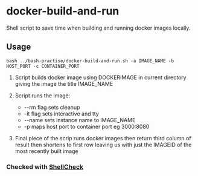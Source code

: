 # docker-build-and-run

Shell script to save time when building and running docker images locally.

## Usage

`bash ../bash-practise/docker-build-and-run.sh -a IMAGE_NAME -b HOST_PORT -c CONTAINER_PORT`

1. Script builds docker image using DOCKERIMAGE in current directory giving the image the title IMAGE_NAME

2. Script runs the image:

   - --rm flag sets cleanup
   - -it flag sets interactive and tty
   - --name sets instance name to IMAGE_NAME
   - -p maps host port to container port eg 3000:8080

3. Final piece of the scrip runs docker images then return third column of result then shortens to first row leaving us with just the IMAGEID of the most recently built image

### Checked with [ShellCheck](https://github.com/koalaman/shellcheck)
